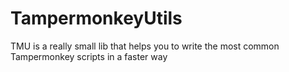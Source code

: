 # TampermonkeyUtils
TMU is a really small lib that helps you to write the most common Tampermonkey scripts in a faster way
